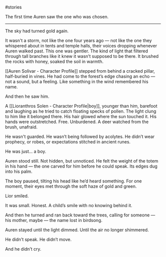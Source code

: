 #stories 

The first time Auren saw the one who was chosen.


---

The sky had turned gold again.

It wasn't a storm, not like the one four years ago — not like the one they whispered about in tents and temple halls, their voices dropping whenever Auren walked past. This one was gentler. The kind of light that filtered through tall branches like it knew it wasn’t supposed to be there. It brushed the rocks with honey, soaked the soil in warmth.

[[Auren Solivar - Character Profile]] stepped from behind a cracked pillar, half-buried in vines. He had come to the forest’s edge chasing an echo — not a sound, but a feeling. Like something in the wind remembered his name.

And then he saw him.

A [[Lioranthros Solen - Character Profile|boy]], younger than him, barefoot and laughing as he tried to catch floating specks of pollen. The light clung to him like it belonged there. His hair glowed where the sun touched it. His hands were outstretched. Free. Unburdened. A deer watched from the brush, unafraid.

He wasn't guarded. He wasn’t being followed by acolytes. He didn’t wear prophecy, or robes, or expectations stitched in ancient runes.

He was just… a boy.

Auren stood still. Not hidden, but unnoticed. He felt the weight of the totem in his hand — the one carved for him before he could speak. Its edges dug into his palm.

The boy paused, tilting his head like he’d heard something. For one moment, their eyes met through the soft haze of gold and green.

Lior smiled.

It was small. Honest. A child’s smile with no knowing behind it.

And then he turned and ran back toward the trees, calling for someone — his mother, maybe — the name lost in birdsong.

Auren stayed until the light dimmed. Until the air no longer shimmered.

He didn’t speak. He didn’t move.

And he didn’t cry.
